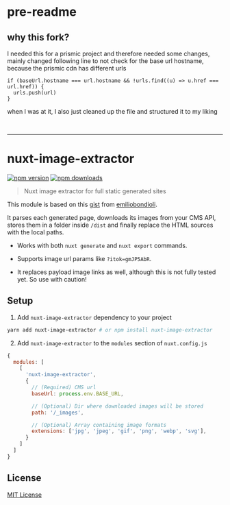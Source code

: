 # pre-readme

## why this fork?

I needed this for a prismic project and therefore needed some changes, mainly changed following line to not check for the base url hostname, because the prismic cdn has different urls

```
if (baseUrl.hostname === url.hostname && !urls.find((u) => u.href === url.href)) {
  urls.push(url)
}
```

when I was at it, I also just cleaned up the file and structured it to my liking

<br/>

---
# nuxt-image-extractor

[![npm version][npm-version-src]][npm-version-href]
[![npm downloads][npm-downloads-src]][npm-downloads-href]

> Nuxt image extractor for full static generated sites

This module is based on this [gist](https://gist.github.com/emiliobondioli/5ce8ece783e7256fc7530738a2968ea9) from [emiliobondioli](https://github.com/emiliobondioli).

It parses each generated page, downloads its images from your CMS API, stores them in a folder inside `/dist` and finally replace the HTML sources with the local paths.

- Works with both `nuxt generate` and `nuxt export` commands.

- Supports image url params like `?itok=gmJP5AbR`.

- It replaces payload image links as well, although this is not fully tested yet. So use with caution!

## Setup

1. Add `nuxt-image-extractor` dependency to your project

```bash
yarn add nuxt-image-extractor # or npm install nuxt-image-extractor
```

2. Add `nuxt-image-extractor` to the `modules` section of `nuxt.config.js`

```js
{
  modules: [
    [
      'nuxt-image-extractor',
      {
      	// (Required) CMS url
    	baseUrl: process.env.BASE_URL,

    	// (Optional) Dir where downloaded images will be stored
    	path: '/_images',

    	// (Optional) Array containing image formats
    	extensions: ['jpg', 'jpeg', 'gif', 'png', 'webp', 'svg'],
      }
    ]
  ]
}
```

## License

[MIT License](./LICENSE)

<!-- Badges -->
[npm-version-src]: https://img.shields.io/npm/v/nuxt-image-extractor/latest.svg
[npm-version-href]: https://npmjs.com/package/nuxt-image-extractor

[npm-downloads-src]: https://img.shields.io/npm/dt/nuxt-image-extractor.svg
[npm-downloads-href]: https://npmjs.com/package/nuxt-image-extractor
